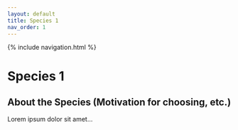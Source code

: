 ```yaml
---
layout: default
title: Species 1
nav_order: 1
---
```


{% include navigation.html %}

# Species 1

## About the Species (Motivation for choosing, etc.)

Lorem ipsum dolor sit amet...
